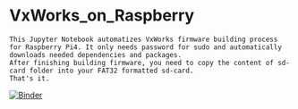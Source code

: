 # VxWorks_on_Raspberry
	This Jupyter Notebook automatizes VxWorks firmware building process for Raspberry Pi4. It only needs password for sudo and automatically downloads needed dependencies and packages.
	After finishing building firmware, you need to copy the content of sd-card folder into your FAT32 formatted sd-card.
	That's it.
[![Binder](https://mybinder.org/badge_logo.svg)](https://mybinder.org/v2/gh/aesaganda/VxWorks_on_Raspberry/HEAD)
